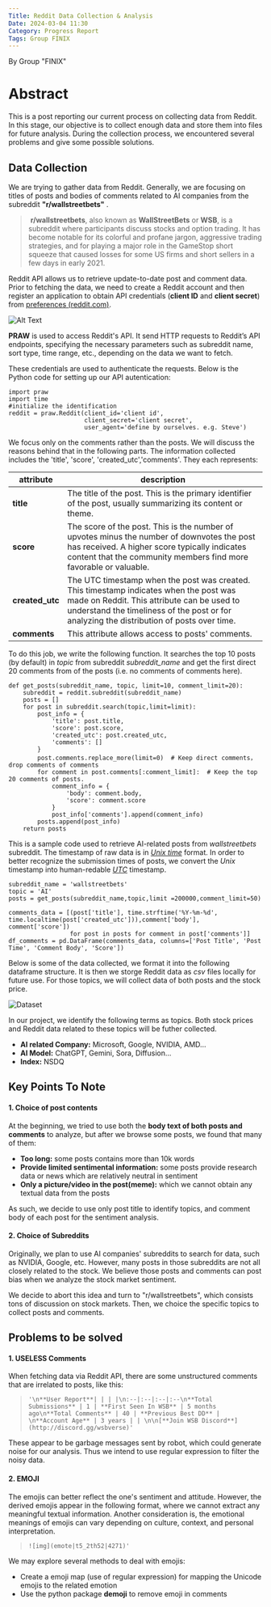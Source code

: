 ```yaml
---
Title: Reddit Data Collection & Analysis
Date: 2024-03-04 11:30
Category: Progress Report
Tags: Group FINIX
---
```


By Group "FINIX"

# Abstract

This is a post reporting our current process on collecting data from Reddit. In this stage, our objective is to collect enough data and store them into files for future analysis. During the collection process, we encountered several problems and give some possible solutions. 

## Data Collection

We are trying to gather data from Reddit. Generally, we are focusing on titles of posts and bodies of comments related to AI companies from the subreddit **"r/wallstreetbets"** .

> ​	**r/wallstreetbets**, also known as **WallStreetBets** or **WSB**, is a subreddit where participants discuss stocks and option trading. It has become notable for its colorful and profane jargon, aggressive trading strategies, and for playing a major role in the GameStop short squeeze that caused losses for some US firms and short sellers in a few days in early 2021.

 Reddit API allows us to retrieve update-to-date post and comment data. Prior to fetching the data, we need to create a Reddit account and then register an application to obtain API credentials (**client ID** and **client secret**) from [preferences (reddit.com)](https://www.reddit.com/prefs/apps). 

![Alt Text](RedditCredential.jpg)


**PRAW** is used to access Reddit's API. It send HTTP requests to Reddit’s API endpoints, specifying the necessary parameters such as subreddit name, sort type, time range, etc., depending on the data we want to fetch.

These credentials are used to authenticate the requests. Below is the Python code for setting up our API autentication:

```wpython
import praw
import time
#initialize the identification
reddit = praw.Reddit(client_id='client id',
                     client_secret='client secret',
                     user_agent='define by ourselves. e.g. Steve')
```

We focus only on the comments rather than the posts. We will discuss the reasons behind that in the following parts. The information collected includes the 'title', 'score', 'created_utc','comments'. They each represents:

| attribute       | description                                                  |
| --------------- | ------------------------------------------------------------ |
| **title**       | The title of the post. This is the primary identifier of the post, usually summarizing its content or theme. |
| **score**       | The score of the post. This is the number of upvotes minus the number of downvotes the post has received. A higher score typically indicates content that the community members find more favorable or valuable. |
| **created_utc** | The UTC timestamp when the post was created. This timestamp indicates when the post was made on Reddit. This attribute can be used to understand the timeliness of the post or for analyzing the distribution of posts over time. |
| **comments**    | This attribute allows access to posts' comments.    |

To do this job, we write the following function. It searches the top 10 posts (by default) in *topic* from subreddit *subreddit_name* and get the first direct 20 comments from of the posts (i.e. no comments of comments here). 

```
def get_posts(subreddit_name, topic, limit=10, comment_limit=20):
    subreddit = reddit.subreddit(subreddit_name)
    posts = []
    for post in subreddit.search(topic,limit=limit):
        post_info = {
            'title': post.title,
            'score': post.score,
            'created_utc': post.created_utc,
            'comments': []
        }
        post.comments.replace_more(limit=0)  # Keep direct comments，drop comments of comments
        for comment in post.comments[:comment_limit]:  # Keep the top 20 comments of posts.
            comment_info = {
                'body': comment.body,
                'score': comment.score
            }
            post_info['comments'].append(comment_info)
        posts.append(post_info)
    return posts

```
 This is a sample code used to retrieve AI-related posts from *wallstreetbets* subreddit. The timestamp of raw data is in [*Unix time*](https://en.wikipedia.org/wiki/Unix_time) format. In order to better recognize the submission times of posts, we convert the *Unix* timestamp into human-redable [*UTC*](https://en.wikipedia.org/wiki/Coordinated_Universal_Time) timestamp. 
```
subreddit_name = 'wallstreetbets'
topic = 'AI'
posts = get_posts(subreddit_name,topic,limit =200000,comment_limit=50)

comments_data = [(post['title'], time.strftime('%Y-%m-%d', time.localtime(post['created_utc'])),comment['body'], comment['score']) 
                 for post in posts for comment in post['comments']]
df_comments = pd.DataFrame(comments_data, columns=['Post Title', 'Post Time', 'Comment Body', 'Score'])
```

Below is some of the data collected, we format it into the following dataframe structure. It is then  we storge Reddit data as *csv* files locally for future use. For those topics, we will collect data of both posts and the stock price.

![Dataset](Data.jpg)

In our project, we identify the following terms as topics. Both stock prices and Reddit data related to these topics will be futher collected.
- **AI related Company:** Microsoft, Google, NVIDIA, AMD...
- **AI Model:** ChatGPT, Gemini, Sora, Diffusion...
- **Index:** NSDQ


## Key Points To Note

#### 1. Choice of post contents

At the beginning, we tried to use both the **body text of both posts and comments** to analyze, but after we browse some posts, we found that many of them:

- **Too long:** some posts contains more than 10k words
- **Provide limited sentimental information:** some posts provide research data or news which are relatively neutral in sentiment
- **Only a picture/video in the post(meme):** which we cannot obtain any textual data from the posts

As such, we decide to use only post title to identify topics, and comment body of each post for the sentiment analysis.

#### 2. Choice of Subreddits

Originally, we plan to use AI companies' subreddits to search for data, such as NVIDIA, Google, etc. However, many posts in those subreddits are not all closely related to the stock. We believe those posts and comments can post bias when we analyze the stock market sentiment.

We decide to abort this idea and turn to "r/wallstreetbets", which consists tons of discussion on stock markets. Then, we choice the specific topics to collect posts and comments.



## Problems to be solved

#### 1. USELESS Comments

When fetching data via Reddit API, there are some unstructured comments that are irrelated to posts, like this: 
   > ```
   > '\n**User Report**| | | |\n:--|:--|:--|:--\n**Total Submissions** | 1 | **First Seen In WSB** | 5 months ago\n**Total Comments** | 40 | **Previous Best DD** | \n**Account Age** | 3 years | | \n\n[**Join WSB Discord**](http://discord.gg/wsbverse)'
   > ```
These appear to be garbage messages sent by robot, which could generate noise for our analysis. Thus we intend to use regular expression to filter the noisy data. 

#### 2. EMOJI
The emojis can better reflect the one's sentiment and attitude. However, the derived emojis appear in the following format, where we cannot extract any meaningful textual information. Another consideration is, the emotional meanings of emojis can vary depending on culture, context, and personal interpretation.

   > ```
   > ![img](emote|t5_2th52|4271)'
   > ```

We may explore several methods to deal with emojis:
- Create a emoji map (use of regular expression) for mapping the Unicode emojis to the related emotion
- Use the python package **demoji** to remove emoji in comments
